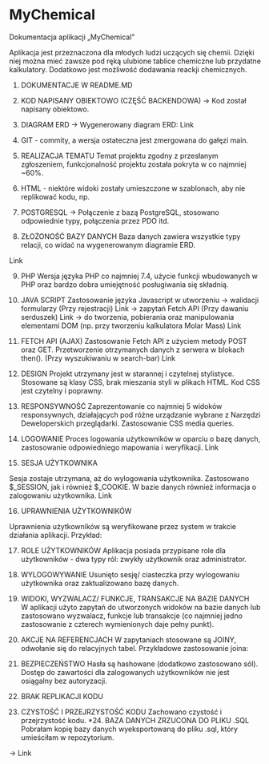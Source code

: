 # MyChemical

Dokumentacja aplikacji „MyChemical”

Aplikacja jest przeznaczona dla młodych ludzi uczących się chemii. 
Dzięki niej można mieć zawsze pod ręką ulubione tablice chemiczne lub przydatne kalkulatory.
Dodatkowo jest możliwość dodawania reackji chemicznych.

1. DOKUMENTACJE W README.MD 
2. KOD NAPISANY OBIEKTOWO (CZĘŚĆ BACKENDOWA) -> Kod został napisany obiektowo.
3. DIAGRAM ERD -> Wygenerowany diagram ERD:  Link
4. GIT - commity, a wersja ostateczna jest zmergowana do gałęzi main.    
5. REALIZACJA TEMATU
Temat projektu zgodny z przesłanym zgłoszeniem, funkcjonalność projektu została pokryta w co najmniej ~60%.
6. HTML - niektóre widoki zostały umieszczone w szablonach, aby nie replikować kodu, np. <?php include('footer.php') ?>  
7. POSTGRESQL -> Połączenie z bazą PostgreSQL, stosowano odpowiednie typy, połączenia przez PDO itd.

8. ZŁOŻONOŚĆ BAZY DANYCH
Baza danych zawiera wszystkie typy relacji, co widać na wygenerowanym diagramie ERD.

Link

9. PHP
Wersja języka PHP co najmniej 7.4, użycie funkcji wbudowanych w PHP oraz bardzo dobra umiejętność posługiwania się składnią.

10. JAVA SCRIPT
Zastosowanie języka Javascript w utworzeniu
→ walidacji formularzy (Przy rejestracji)   Link
→ zapytań Fetch API (Przy dawaniu serduszek)  Link
→ do tworzenia, pobierania oraz manipulowania elementami DOM (np. przy tworzeniu kalkulatora Molar Mass)  Link

11. FETCH API (AJAX)
Zastosowanie Fetch API z użyciem metody POST oraz GET. Przetworzenie otrzymanych danych z serwera w blokach then(). (Przy wyszukiwaniu w search-bar)
Link

12. DESIGN
Projekt utrzymany jest w starannej i czytelnej stylistyce. Stosowane są klasy CSS, brak mieszania styli w plikach HTML. Kod CSS jest czytelny i poprawny.

13. RESPONSYWNOŚĆ
Zaprezentowanie co najmniej 5 widoków responsywnych, działających pod różne urządzanie wybrane z Narzędzi Deweloperskich przeglądarki. Zastosowanie CSS media queries.

14. LOGOWANIE
Proces logowania użytkowników w oparciu o bazę danych, zastosowanie odpowiedniego mapowania i weryfikacji.
Link

15. SESJA UŻYTKOWNIKA

Sesja zostaje utrzymana, aż do wylogowania użytkownika. Zastosowano $_SESSION, jak i również  $_COOKIE. W bazie danych również informacja o zalogowaniu użytkownika.
Link

16. UPRAWNIENIA UŻYTKOWNIKÓW

Uprawnienia użytkowników są weryfikowane przez system w trakcie działania aplikacji.
Przykład:






17. ROLE UŻYTKOWNIKÓW
Aplikacja posiada przypisane role dla użytkowników - dwa typy ról: zwykły użytkownik oraz administrator.

18. WYLOGOWYWANIE
Usunięto sesję/ ciasteczka przy wylogowaniu użytkownika oraz zaktualizowano bazę danych.

19. WIDOKI, WYZWALACZ/ FUNKCJE, TRANSAKCJE NA BAZIE DANYCH    
W aplikacji użyto zapytań do utworzonych widoków na bazie danych lub zastosowano wyzwalacz, funkcje lub transakcje (co najmniej jedno zastosowanie z czterech wymienionych daje pełny punkt).


20. AKCJE NA REFERENCJACH
W zapytaniach stosowane są JOINY, odwołanie się do relacyjnych tabel.
Przykładowe zastosowanie joina:




21. BEZPIECZEŃSTWO
Hasła są hashowane (dodatkowo zastosowano sól). Dostęp do zawartości dla zalogowanych użytkowników nie jest osiągalny bez autoryzacji.






22. BRAK REPLIKACJI KODU
23. CZYSTOŚĆ I PRZEJRZYSTOŚĆ KODU
Zachowano czystość i przejrzystość kodu.
*24. BAZA DANYCH ZRZUCONA DO PLIKU .SQL
Pobrałam kopię bazy danych wyeksportowaną do pliku .sql, który umieściłam w repozytorium.

→ Link
